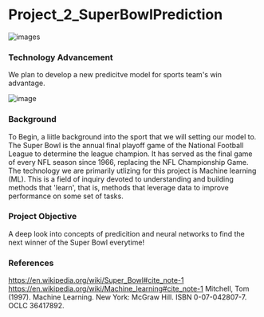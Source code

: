 # Project_2_SuperBowlPrediction
![images](https://user-images.githubusercontent.com/104388678/192389256-068e437e-7e6d-45c2-9dad-e50708e2fe8c.png) 

###  Technology Advancement 

We plan to develop a new predicitve model for sports team's win advantage. 

![image](https://user-images.githubusercontent.com/104388678/192389870-63ad38ed-45df-4367-9983-fda9954eb42b.png)

### Background

To Begin, a liitle background into the sport that we will setting our model to. The Super Bowl is the annual final playoff game of the National Football League to determine the league champion. It has served as the final game of every NFL season since 1966, replacing the NFL Championship Game. The technology we are primarily utlizing for this project is Machine learning (ML). This is a field of inquiry devoted to understanding and building methods that 'learn', that is, methods that leverage data to improve performance on some set of tasks.

### Project Objective 

A deep look into concepts of predicition and neural networks to find the next winner of the Super Bowl everytime!

### References
https://en.wikipedia.org/wiki/Super_Bowl#cite_note-1
https://en.wikipedia.org/wiki/Machine_learning#cite_note-1
Mitchell, Tom (1997). Machine Learning. New York: McGraw Hill. ISBN 0-07-042807-7. OCLC 36417892.
